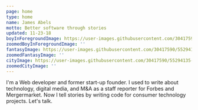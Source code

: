 ```yaml
---
page: home
type: home
name: James Abels
motto: Better software through stories
updated: 11-23-18
boyInForegroundImage: https://user-images.githubusercontent.com/30417590/55294127-2c1c5980-53cc-11e9-9848-5295cd05a9cc.png
zoomedBoyInForegroundImage: ''
fantasyImage: https://user-images.githubusercontent.com/30417590/55294130-33436780-53cc-11e9-93cc-f61572bca6ef.png
zoomedFantasyImage: ''
cityImage: https://user-images.githubusercontent.com/30417590/55294135-3c343900-53cc-11e9-8f9c-e66499ccd920.png
zoomedCityImage: ''
---
```


I'm a Web developer and former start-up founder. I used to write about technology, digital media, and M&A as a staff reporter for Forbes and Mergermarket. Now I tell stories by writing code for consumer technology projects. Let's talk.
